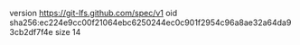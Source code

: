 version https://git-lfs.github.com/spec/v1
oid sha256:ec224e9cc00f21064ebc6250244ec0c901f2954c96a8ae32a64da93cb2df7f4e
size 14
